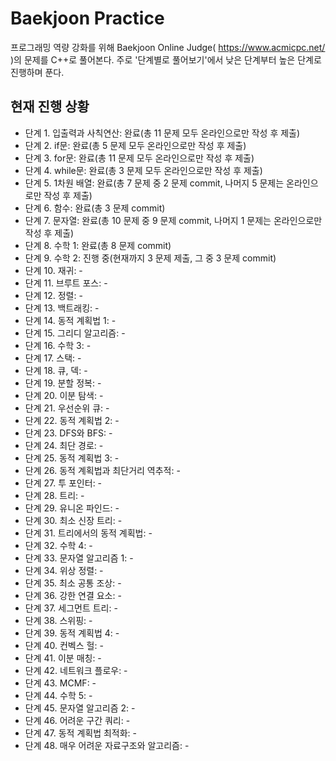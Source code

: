 # Baekjoon Practice

프로그래밍 역량 강화를 위해 Baekjoon Online Judge( https://www.acmicpc.net/ )의 문제를 C++로 풀어본다. 주로 '단계별로 풀어보기'에서 낮은 단계부터 높은 단계로 진행하며 푼다.

## 현재 진행 상황
* 단계 1. 입출력과 사칙연산: 완료(총 11 문제 모두 온라인으로만 작성 후 제출)
* 단계 2. if문: 완료(총 5 문제 모두 온라인으로만 작성 후 제출)
* 단계 3. for문: 완료(총 11 문제 모두 온라인으로만 작성 후 제출)
* 단계 4. while문: 완료(총 3 문제 모두 온라인으로만 작성 후 제출)
* 단계 5. 1차원 배열: 완료(총 7 문제 중 2 문제 commit, 나머지 5 문제는 온라인으로만 작성 후 제출)
* 단계 6. 함수: 완료(총 3 문제 commit)
* 단계 7. 문자열: 완료(총 10 문제 중 9 문제 commit, 나머지 1 문제는 온라인으로만 작성 후 제출)
* 단계 8. 수학 1: 완료(총 8 문제 commit)
* 단계 9. 수학 2: 진행 중(현재까지 3 문제 제출, 그 중 3 문제 commit)
* 단계 10. 재귀: -
* 단계 11. 브루트 포스: -
* 단계 12. 정렬: -
* 단계 13. 백트래킹: -
* 단계 14. 동적 계획법 1: -
* 단계 15. 그리디 알고리즘: -
* 단계 16. 수학 3: -
* 단계 17. 스택: -
* 단계 18. 큐, 덱: -
* 단계 19. 분할 정복: -
* 단계 20. 이분 탐색: -
* 단계 21. 우선순위 큐: -
* 단계 22. 동적 계획법 2: -
* 단계 23. DFS와 BFS: -
* 단계 24. 최단 경로: -
* 단계 25. 동적 계획법 3: -
* 단계 26. 동적 계획법과 최단거리 역추적: -
* 단계 27. 투 포인터: -
* 단계 28. 트리: -
* 단계 29. 유니온 파인드: -
* 단계 30. 최소 신장 트리: -
* 단계 31. 트리에서의 동적 계획법: -
* 단계 32. 수학 4: -
* 단계 33. 문자열 알고리즘 1: -
* 단계 34. 위상 정렬: -
* 단계 35. 최소 공통 조상: -
* 단계 36. 강한 연결 요소: -
* 단계 37. 세그먼트 트리: -
* 단계 38. 스위핑: -
* 단계 39. 동적 계획법 4: -
* 단계 40. 컨벡스 헐: -
* 단계 41. 이분 매칭: -
* 단계 42. 네트워크 플로우: -
* 단계 43. MCMF: -
* 단계 44. 수학 5: -
* 단계 45. 문자열 알고리즘 2: -
* 단계 46. 어려운 구간 쿼리: -
* 단계 47. 동적 계획법 최적화: -
* 단계 48. 매우 어려운 자료구조와 알고리즘: -
